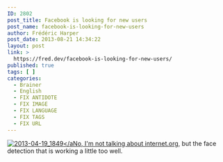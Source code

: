 ```yaml
---
ID: 2802
post_title: Facebook is looking for new users
post_name: facebook-is-looking-for-new-users
author: Frédéric Harper
post_date: 2013-08-21 14:34:22
layout: post
link: >
  https://fred.dev/facebook-is-looking-for-new-users/
published: true
tags: [ ]
categories:
  - Brainer
  - English
  - FIX ANTIDOTE
  - FIX IMAGE
  - FIX LANGUAGE
  - FIX TAGS
  - FIX URL
---
```

[![2013-04-19_1849][1]</aNo, I'm not talking about <a href="https://internet.org/" target="_blank" rel="noopener noreferrer">internet.org</a>, but the face detection that is working a little too well.][1]

 [1]: http://fred.dev/wp-content/uploads/2013/08/2013-04-19_1849.jpg